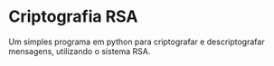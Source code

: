 # Criptografia RSA

Um simples programa em python para criptografar e descriptografar mensagens, utilizando o sistema RSA.

